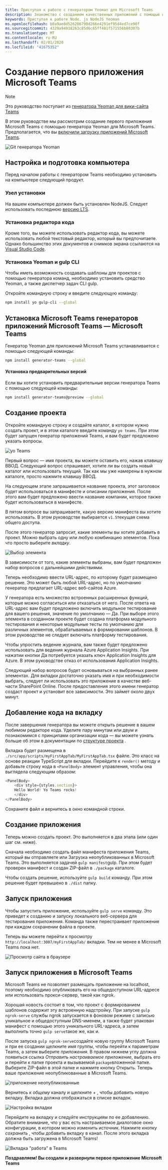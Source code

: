 ```yaml
---
title: Приступая к работе с генератором Yeoman для Microsoft Teams
description: Знакомство с созданием качественных приложений с помощью генератора Yeoman для Microsoft Teams
keywords: Приступая к работе Node. js NodeJS Yeoman
ms.openlocfilehash: b0a9ae8d526286790d266e4291ef95d4ed7ce90f
ms.sourcegitcommit: 4329a94918263c85d6c65ff401f571556b80307b
ms.translationtype: MT
ms.contentlocale: ru-RU
ms.lasthandoff: 02/01/2020
ms.locfileid: "41675352"
---
```

# <a name="build-your-first-microsoft-teams-app"></a>Создание первого приложения Microsoft Teams

>[!Note]
>Это руководство поступает из [генератора Yeoman для вики-сайта Teams](https://github.com/OfficeDev/generator-teams/wiki/Build-Your-First-Microsoft-Teams-App)

В этом руководстве мы рассмотрим создание первого приложения Microsoft Teams с помощью генератора Yeoman для Microsoft Teams. Предполагается, что вы [включили загрузку приложений Microsoft Teams](~/concepts/build-and-test/prepare-your-o365-tenant.md).

![Git генератора Yeoman](~/assets/yeoman-demo.gif)

## <a name="setup-and-prepare-your-machine"></a>Настройка и подготовка компьютера

Перед началом работы с генератором Teams необходимо установить на компьютере следующий продукт.

### <a name="install-node"></a>Узел установки

На вашем компьютере должен быть установлен NodeJS. Следует использовать последнюю [версию LTS](https://nodejs.org/dist/latest-v8.x/).

### <a name="install-a-code-editor"></a>Установка редактора кода

Кроме того, вы можете использовать редактор кода, вы можете использовать любой текстовый редактор, который вы предпочитаете. Однако большинство этих документов и снимков экрана ссылаются на [Visual Studio Code](https://code.visualstudio.com).

### <a name="install-yeoman-and-gulp-cli"></a>Установка Yeoman и gulp CLI

Чтобы иметь возможность создавать шаблоны для проектов с помощью генератора команд, необходимо установить средство Yeoman, а также диспетчер задач CLI gulp.

Откройте командную строку и введите следующую команду:

```bash
npm install yo gulp-cli --global
```

## <a name="install-the-microsoft-teams-apps-generator---yo-teams"></a>Установка Microsoft Teams генераторов приложений Microsoft Teams — Microsoft Teams

Генератор Yeoman для приложений Microsoft Teams устанавливается с помощью следующей команды:

```bash
npm install generator-teams --global
```

#### <a name="install-preview-versions"></a>Установка предварительных версий

Если вы хотите установить предварительные версии генератора Teams с помощью следующей команды:

```bash
npm install generator-teams@preview --global
```

## <a name="generate-your-project"></a>Создание проекта

Откройте командную строку и создайте каталог, в котором нужно создать проект, и в этом каталоге введите команду `yo teams`. При этом будет запущен генератор приложений Teams, и вам будет предложено указать вопросы.

![yo Teams](~/assets/yeoman-images/teams-first-app-1.png)

Первый вопрос — имя проекта, вы можете оставить его, нажав клавишу ВВОД. Следующий вопрос спрашивает, хотите ли вы создать новый каталог или использовать текущий. Так как мы уже намерены в нужном каталоге, просто нажмите клавишу ВВОД.

На следующем этапе запрашивается название проекта, этот заголовок будет использоваться в манифесте и описании приложения. После этого вам будет предложено ввести название компании, которое также будет использоваться в манифесте.

В пятом вопросе вы запрашиваете, какую версию манифеста вы хотите использовать. В этом руководстве выбирается `v1.5`текущая схема общего доступа.

После этого генератор запросит, какие элементы вы хотите добавить в проект. Можно выбрать одну или любую комбинацию элементов. Пока что просто выберите *вкладку*.

![Выбор элемента](~/assets/yeoman-images/teams-first-app-2.png)

В зависимости от того, какие элементы выбраны, вам будет предложен набор вопросов с дальнейшими действиями.

Теперь необходимо ввести URL-адрес, по которому будет размещено решение. Это может быть любой URL-адрес, но по умолчанию генератор предлагает URL-адрес веб-сайтов Azure.

У генератора есть множество встроенных расширенных функций, которые можно согласиться или отказаться от него. После ответа на URL-адрес вам будет предложено включить модульное тестирование для вашего решения, значение по умолчанию — Да. При выборе этого элемента в созданном проекте будет создана платформа модульного тестирования и некоторые модульные тесты по умолчанию для различных элементов, обрабатываемых в формировании шаблонов. В этом руководстве не следует включать платформу тестирования.

Чтобы упростить ведение журнала, вам также будет предложено использовать для ведения журнала Azure Application Insights. При нажатии кнопки Да потребуется указать ключ Application Insights для Azure. В этом руководстве отказ от использования Application Insights.

Следующий набор вопросов будет основываться на выбранных ранее элементах. Для вкладки достаточно указать имя и при необходимости выбрать, следует ли использовать это приложение в качестве веб-части SharePoint Online. После предоставления этого имени генератор создаст проект и установит все зависимости. Это займет около двух минут.

## <a name="add-some-code-to-your-tab"></a>Добавление кода на вкладку

После завершения генератора вы можете открыть решение в вашем любимом редакторе кода. Уделите пару минутам или двум и познакомимся с принципами организации кода — вы можете узнать больше об этом в документации по [структуре проекта](https://github.com/OfficeDev/generator-teams/wiki/Project-Structure) .

Вкладка будет размещена в `./src/app/scripts/myFirstAppTab/MyFirstAppTab.tsx` файле. Это класс на основе реакции TypeScript для вкладки. Перейдите к `render()` методу и добавьте строку кода в `<PanelBody>` элемент управления, чтобы она выглядела следующим образом:

``` TypeScript
<PanelBody>
    <div style={styles.section}>
    Hello World! Yo Teams rocks!
    </div>
</PanelBody>
```

Сохраните файл и вернитесь в окно командной строки.

## <a name="build-your-app"></a>Создание приложения

Теперь можно создать проект. Это выполняется в два этапа (или один шаг см. ниже).

Сначала необходимо создать файл манифеста приложения Teams, который вы отправляете или Загрузка неопубликованных в Microsoft Teams. Это выполняется задачей `gulp manifest`gulp. При этом будет проверен манифест и создан ZIP-файл в `./package` каталоге.

Чтобы создать решение, используйте `gulp build` команду. При этом решение будет превышено в `./dist` папку. 

## <a name="run-your-app"></a>Запуск приложения

Чтобы запустить приложение, используйте `gulp serve` команду. Это приведет к созданию и запуску локального веб-сервера для тестирования приложения. Команда также перестраивает приложение при каждом сохранении файла в проекте. 

Теперь вы можете перейти к просмотру `http://localhost:3007/myFirstAppTab/` вкладки. Тем не менее в Microsoft Teams пока нет.

![Просмотр сайта в браузере](~/assets/yeoman-images/teams-first-app-3.png)

## <a name="run-your-app-in-microsoft-teams"></a>Запуск приложения в Microsoft Teams

Microsoft Teams не позволяет размещать приложение на localhost, поэтому необходимо опубликовать его на общедоступном URL-адресе или использовать прокси-сервер, такой как ngrok.

Хорошая новость состоит в том, что проект с формированием шаблонов содержит эту встроенную надстройку. При запуске `gulp ngrok-serve` службы ngrok запускается в фоновом режиме с записью уникальное и общедоступным DNS-именем, а также будет упакован манифест с помощью этого уникального URL-адреса, а затем выполнить точно `gulp serve`такое же, как и.

После запуска `gulp ngrok-serve`создайте новую группу Microsoft Teams и при ее создании щелкните имя группы, чтобы перейти к параметрам Teams, а затем выберите *приложения*. В правом нижнем углу должна появиться ссылка *Отправить настраиваемое приложение*, выбрать его и перейти к папке проекта и вызываемой `package`вложенной папке. Выберите ZIP-файл в этой папке и нажмите кнопку Открыть. Теперь ваше приложение неопубликованные в Microsoft Teams.

![приложение неопубликованные](~/assets/yeoman-images/teams-first-app-4.png)

Вернитесь к *общему* каналу и щелкните *+* , чтобы добавить новую вкладку. Вкладка должна отображаться в списке вкладок.

![Настройка вкладки](~/assets/yeoman-images/teams-first-app-5.png)

Перейдите на вкладку и следуйте инструкциям по ее добавлению. Обратите внимание, что у вас есть настраиваемое диалоговое окно конфигурации, в котором можно изменить источник. Нажмите кнопку *сохранить* , чтобы добавить вкладку в канал. После этого вкладка должна быть загружена в Microsoft Teams!

![Вкладка "работа" в Teams](~/assets/yeoman-images/teams-first-app-6.png)

**Поздравляем! Вы создали и развернули первое приложение Microsoft Teams**
